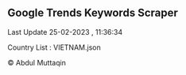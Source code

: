 

## Google Trends Keywords Scraper 
 
Last Update 25-02-2023 , 11:36:34

Country List :
VIETNAM.json



© Abdul Muttaqin 
